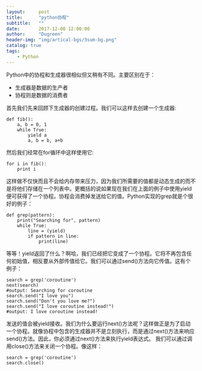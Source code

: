 ```yaml
---
layout:     post
title:      "python协程"
subtitle:   ""
date:       2017-12-08 12:00:00
author:     "Dugreen"
header-img: "img/artical-bgs/3sum-bg.png"
catalog: true
tags:
    - Python
---
```


Python中的协程和生成器很相似但又稍有不同。主要区别在于：

* 生成器是数据的生产者
* 协程则是数据的消费者

首先我们先来回顾下生成器的创建过程。我们可以这样去创建一个生成器:

    def fib():
        a, b = 0, 1
        while True:
            yield a
            a, b = b, a+b

然后我们经常在for循环中这样使用它:

    for i in fib():
        print i

这样做不仅快而且不会给内存带来压力，因为我们所需要的值都是动态生成的而不是将他们存储在一个列表中。更概括的说如果现在我们在上面的例子中使用yield便可获得了一个协程。协程会消费掉发送给它的值。Python实现的grep就是个很好的例子：

    def grep(pattern):
        print("Searching for", pattern)
        while True:
            line = (yield)
            if pattern in line:
                print(line)

等等！yield返回了什么？啊哈，我们已经把它变成了一个协程。它将不再包含任何初始值，相反要从外部传值给它。我们可以通过send()方法向它传值。这有个例子：

    search = grep('coroutine')
    next(search)
    #output: Searching for coroutine
    search.send("I love you")
    search.send("Don't you love me?")
    search.send("I love coroutine instead!")
    #output: I love coroutine instead!

发送的值会被yield接收。我们为什么要运行next()方法呢？这样做正是为了启动一个协程。就像协程中包含的生成器并不是立刻执行，而是通过next()方法来响应send()方法。因此，你必须通过next()方法来执行yield表达式。
我们可以通过调用close()方法来关闭一个协程。像这样：

    search = grep('coroutine')
    search.close()
